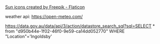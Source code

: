 <a href="https://www.flaticon.com/free-icons/sun" title="sun icons">Sun icons created by Freepik - Flaticon</a>

weather api:
https://open-meteo.com/

https://data.gov.au/data/api/3/action/datastore_search_sql?sql=SELECT \* from "d950b44e-1f02-46f0-9e59-ca14dd052770" WHERE "Location"='Ingoldsby'
